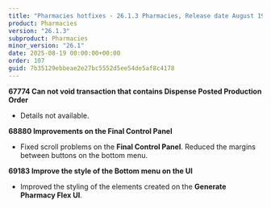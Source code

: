 ```yaml
---
title: "Pharmacies hotfixes - 26.1.3 Pharmacies, Release date August 19, 2025 - Hotfixes"
product: Pharmacies
version: "26.1.3"
subproduct: Pharmacies
minor_version: "26.1"
date: 2025-08-19 00:00:00+00:00
order: 107
guid: 7b35129ebbeae2e27bc5552d5ee54de5af8c4178
---
```


<strong>67774 Can not void transaction that contains Dispense Posted Production Order</strong>
<ul><li>Details not available.</li></ul>
<strong>68880 Improvements on the Final Control Panel</strong>
<ul><li>Fixed scroll problems on the <b>Final Control Panel</b>. Reduced the margins between buttons on the bottom menu.</li></ul>
<strong>69183 Improve the style of the Bottom menu on the UI</strong>
<ul><li>Improved the styling of the elements created on the <b>Generate Pharmacy Flex UI</b>.</li></ul>

